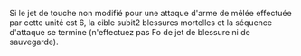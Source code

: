 Si le jet de touche non modifié pour
une attaque d'arme de mêlée effectuée
par cette unité est 6, la cible subit2
blessures mortelles et la séquence
d'attaque se termine (n'effectuez pas Fo
de jet de blessure ni de sauvegarde).
